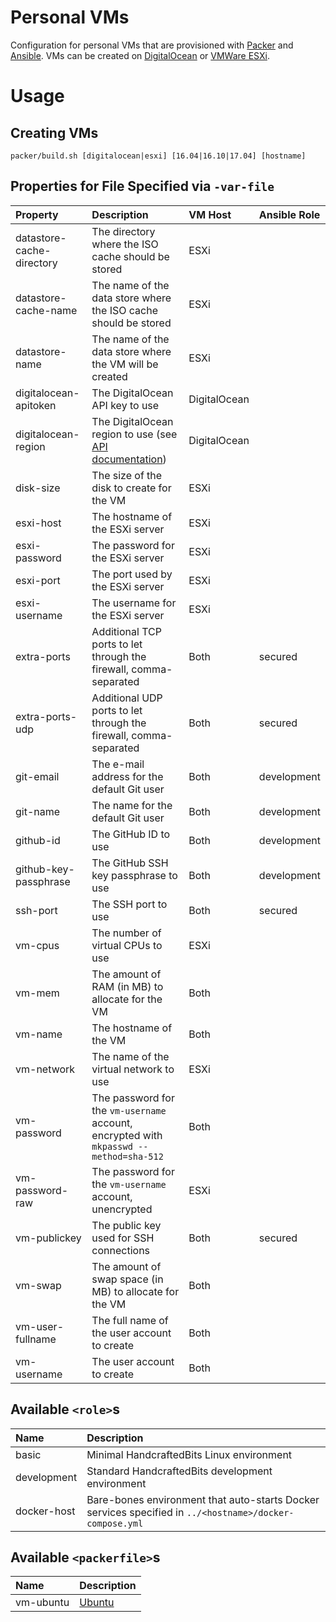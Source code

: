# Personal VMs

Configuration for personal VMs that are provisioned with [Packer](https://www.packer.io) and
[Ansible](https://www.ansible.com).  VMs can be created on [DigitalOcean](https://www.digitalocean.com) or
[VMWare ESXi](https://www.vmware.com/products/vsphere-hypervisor.html).

# Usage

## Creating VMs

```shell
packer/build.sh [digitalocean|esxi] [16.04|16.10|17.04] [hostname]
```

## Properties for File Specified via `-var-file`

| Property                  | Description                                                                                                             | VM Host      | Ansible Role |
| :------------------------ | :---------------------------------------------------------------------------------------------------------------------- | :----------- | :----------- |
| datastore-cache-directory | The directory where the ISO cache should be stored                                                                      | ESXi         |              |
| datastore-cache-name      | The name of the data store where the ISO cache should be stored                                                         | ESXi         |              |
| datastore-name            | The name of the data store where the VM will be created                                                                 | ESXi         |              |
| digitalocean-apitoken     | The DigitalOcean API key to use                                                                                         | DigitalOcean |              |
| digitalocean-region       | The DigitalOcean region to use (see [API documentation](https://developers.digitalocean.com/documentation/v2/#regions)) | DigitalOcean |              |
| disk-size                 | The size of the disk to create for the VM                                                                               | ESXi         |              |
| esxi-host                 | The hostname of the ESXi server                                                                                         | ESXi         |              |
| esxi-password             | The password for the ESXi server                                                                                        | ESXi         |              |
| esxi-port                 | The port used by the ESXi server                                                                                        | ESXi         |              |
| esxi-username             | The username for the ESXi server                                                                                        | ESXi         |              |
| extra-ports               | Additional TCP ports to let through the firewall, comma-separated                                                       | Both         | secured      |
| extra-ports-udp           | Additional UDP ports to let through the firewall, comma-separated                                                       | Both         | secured      |
| git-email                 | The e-mail address for the default Git user                                                                             | Both         | development  |
| git-name                  | The name for the default Git user                                                                                       | Both         | development  |
| github-id                 | The GitHub ID to use                                                                                                    | Both         | development  |
| github-key-passphrase     | The GitHub SSH key passphrase to use                                                                                    | Both         | development  |
| ssh-port                  | The SSH port to use                                                                                                     | Both         | secured      |
| vm-cpus                   | The number of virtual CPUs to use                                                                                       | ESXi         |              |
| vm-mem                    | The amount of RAM (in MB) to allocate for the VM                                                                        | Both         |              |
| vm-name                   | The hostname of the VM                                                                                                  | Both         |              |
| vm-network                | The name of the virtual network to use                                                                                  | ESXi         |              |
| vm-password               | The password for the `vm-username` account, encrypted with `mkpasswd --method=sha-512`                                  | Both         |              |
| vm-password-raw           | The password for the `vm-username` account, unencrypted                                                                 | ESXi         |              |
| vm-publickey              | The public key used for SSH connections                                                                                 | Both         | secured      |
| vm-swap                   | The amount of swap space (in MB) to allocate for the VM                                                                 | Both         |              |
| vm-user-fullname          | The full name of the user account to create                                                                             | Both         |              |
| vm-username               | The user account to create                                                                                              | Both         |              |

## Available `<role>`s

| Name        | Description                                                                                             |
| :---------- | :------------------------------------------------------------------------------------------------------ |
| basic       | Minimal HandcraftedBits Linux environment                                                               |
| development | Standard HandcraftedBits development environment                                                        |
| docker-host | Bare-bones environment that auto-starts Docker services specified in `../<hostname>/docker-compose.yml` |

## Available `<packerfile>`s

| Name      | Description                       |
| :-------- | :-------------------------------- |
| vm-ubuntu | [Ubuntu](https://www.ubuntu.com/) |
